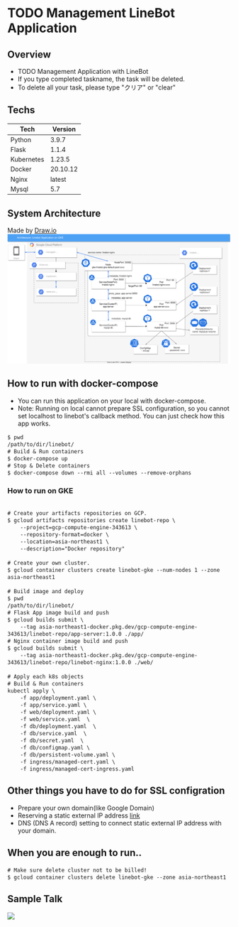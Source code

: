 # TODO Management LineBot Application

## Overview

- TODO Management Application with LineBot
- If you type completed taskname, the task will be deleted.
- To delete all your task, please type "クリア" or "clear"

## Techs

| Tech       | Version  |
| ---------- | -------- |
| Python     | 3.9.7    |
| Flask      | 1.1.4    |
| Kubernetes | 1.23.5   |
| Docker     | 20.10.12 |
| Nginx      | latest   |
| Mysql      | 5.7      |

## System Architecture

Made by [Draw.io](https://app.diagrams.net/)
![](architecture_linebot.drawio.svg)

## How to run with docker-compose

- You can run this application on your local with docker-compose.
- Note: Running on local cannot prepare SSL configuration, so you cannot set localhost to linebot's callback method. You can just check how this app works.

```
$ pwd
/path/to/dir/linebot/
# Build & Run containers
$ docker-compose up
# Stop & Delete containers
$ docker-compose down --rmi all --volumes --remove-orphans
```

### How to run on GKE

```

# Create your artifacts repositories on GCP.
$ gcloud artifacts repositories create linebot-repo \
    --project=gcp-compute-engine-343613 \
    --repository-format=docker \
    --location=asia-northeast1 \
    --description="Docker repository"

# Create your own cluster.
$ gcloud container clusters create linebot-gke --num-nodes 1 --zone asia-northeast1

# Build image and deploy
$ pwd
/path/to/dir/linebot/
# Flask App image build and push
$ gcloud builds submit \
    --tag asia-northeast1-docker.pkg.dev/gcp-compute-engine-343613/linebot-repo/app-server:1.0.0 ./app/
# Nginx container image build and push
$ gcloud builds submit \
    --tag asia-northeast1-docker.pkg.dev/gcp-compute-engine-343613/linebot-repo/linebot-nginx:1.0.0 ./web/

# Apply each k8s objects
# Build & Run containers
kubectl apply \
    -f app/deployment.yaml \
    -f app/service.yaml \
    -f web/deployment.yaml \
    -f web/service.yaml  \
    -f db/deployment.yaml  \
    -f db/service.yaml  \
    -f db/secret.yaml  \
    -f db/configmap.yaml \
    -f db/persistent-volume.yaml \
    -f ingress/managed-cert.yaml \
    -f ingress/managed-cert-ingress.yaml
```

## Other things you have to do for SSL configration

- Prepare your own domain(like Google Domain)
- Reserving a static external IP address [link](https://cloud.google.com/compute/docs/ip-addresses/reserve-static-external-ip-address)
- DNS (DNS A record) setting to connect static external IP address with your domain.

## When you are enough to run..

```
# Make sure delete cluster not to be billed!
$ gcloud container clusters delete linebot-gke --zone asia-northeast1
```

## Sample Talk

<img src="https://user-images.githubusercontent.com/25422441/144426698-72fbaea0-514a-4a19-88c8-d9461f88566a.png" width="200px">
